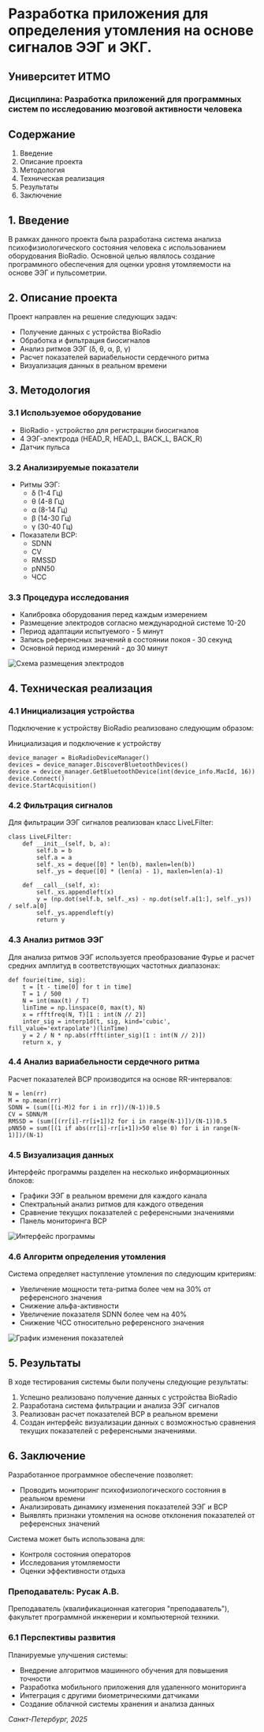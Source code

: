 # Разработка приложения для определения утомления на основе сигналов ЭЭГ и ЭКГ.

## Университет ИТМО

### Дисциплина: Разработка приложений для программных систем по исследованию мозговой активности человека

## Содержание

1. Введение
2. Описание проекта
3. Методология
4. Техническая реализация
5. Результаты
6. Заключение

## 1. Введение

В рамках данного проекта была разработана система анализа психофизиологического состояния человека с использованием оборудования BioRadio. Основной целью являлось создание программного обеспечения для оценки уровня утомляемости на основе ЭЭГ и пульсометрии.

## 2. Описание проекта

Проект направлен на решение следующих задач:

- Получение данных с устройства BioRadio
- Обработка и фильтрация биосигналов
- Анализ ритмов ЭЭГ (δ, θ, α, β, γ)
- Расчет показателей вариабельности сердечного ритма
- Визуализация данных в реальном времени

## 3. Методология

### 3.1 Используемое оборудование

- BioRadio - устройство для регистрации биосигналов
- 4 ЭЭГ-электрода (HEAD_R, HEAD_L, BACK_L, BACK_R)
- Датчик пульса

### 3.2 Анализируемые показатели

- Ритмы ЭЭГ:
  - δ (1-4 Гц)
  - θ (4-8 Гц)
  - α (8-14 Гц)
  - β (14-30 Гц)
  - γ (30-40 Гц)
- Показатели ВСР:
  - SDNN
  - CV
  - RMSSD
  - pNN50
  - ЧСС

### 3.3 Процедура исследования

- Калибровка оборудования перед каждым измерением
- Размещение электродов согласно международной системе 10-20
- Период адаптации испытуемого - 5 минут
- Запись референсных значений в состоянии покоя - 30 секунд
- Основной период измерений - до 30 минут

![Схема размещения электродов](./report_photos/electrodes_placement.png)

## 4. Техническая реализация

### 4.1 Инициализация устройства

Подключение к устройству BioRadio реализовано следующим образом:

Инициализация и подключение к устройству

```
device_manager = BioRadioDeviceManager()
devices = device_manager.DiscoverBluetoothDevices()
device = device_manager.GetBluetoothDevice(int(device_info.MacId, 16))
device.Connect()
device.StartAcquisition()
```

### 4.2 Фильтрация сигналов

Для фильтрации ЭЭГ сигналов реализован класс LiveLFilter:

```
class LiveLFilter:
    def __init__(self, b, a):
        self.b = b
        self.a = a
        self._xs = deque([0] * len(b), maxlen=len(b))
        self._ys = deque([0] * (len(a) - 1), maxlen=len(a)-1)

    def __call__(self, x):
        self._xs.appendleft(x)
        y = (np.dot(self.b, self._xs) - np.dot(self.a[1:], self._ys)) / self.a[0]
        self._ys.appendleft(y)
        return y
```

### 4.3 Анализ ритмов ЭЭГ

Для анализа ритмов ЭЭГ используется преобразование Фурье и расчет средних амплитуд в соответствующих частотных диапазонах:

```
def fourie(time, sig):
    t = [t - time[0] for t in time]
    T = 1 / 500
    N = int(max(t) / T)
    linTime = np.linspace(0, max(t), N)
    x = rfftfreq(N, T)[1 : int(N // 2)]
    inter_sig = interp1d(t, sig, kind='cubic', fill_value='extrapolate')(linTime)
    y = 2 / N * np.abs(rfft(inter_sig)[1 : int(N // 2)])
    return x, y
```

### 4.4 Анализ вариабельности сердечного ритма

Расчет показателей ВСР производится на основе RR-интервалов:

```
N = len(rr)
M = np.mean(rr)
SDNN = (sum([(i-M)2 for i in rr])/(N-1))0.5
CV = SDNN/M
RMSSD = (sum([(rr[i]-rr[i+1])2 for i in range(N-1)])/(N-1))0.5
pNN50 = sum([(1 if abs(rr[i]-rr[i+1])>50 else 0) for i in range(N-1)])/(N-1)
```

### 4.5 Визуализация данных

Интерфейс программы разделен на несколько информационных блоков:

- Графики ЭЭГ в реальном времени для каждого канала
- Спектральный анализ ритмов для каждого отведения
- Сравнение текущих показателей с референсными значениями
- Панель мониторинга ВСР

![Интерфейс программы](./report_photos/referent_window_screenshot.png)

### 4.6 Алгоритм определения утомления

Система определяет наступление утомления по следующим критериям:

- Увеличение мощности тета-ритма более чем на 30% от референсного значения
- Снижение альфа-активности
- Увеличение показателя SDNN более чем на 40%
- Снижение ЧСС относительно референсного значения

![График изменения показателей](./report_photos/compare_with_referent_screenshot.png)

## 5. Результаты

В ходе тестирования системы были получены следующие результаты:

1. Успешно реализовано получение данных с устройства BioRadio
2. Разработана система фильтрации и анализа ЭЭГ сигналов
3. Реализован расчет показателей ВСР в реальном времени
4. Создан интерфейс визуализации данных с возможностью сравнения текущих показателей с референсными значениями.

## 6. Заключение

Разработанное программное обеспечение позволяет:

- Проводить мониторинг психофизиологического состояния в реальном времени
- Анализировать динамику изменения показателей ЭЭГ и ВСР
- Выявлять признаки утомления на основе отклонения показателей от референсных значений

Система может быть использована для:

- Контроля состояния операторов
- Исследования утомляемости
- Оценки эффективности отдыха

### Преподаватель: Русак А.В.

Преподаватель (квалификационная категория "преподаватель"), факультет программной инженерии и компьютерной техники.

### 6.1 Перспективы развития

Планируемые улучшения системы:

- Внедрение алгоритмов машинного обучения для повышения точности
- Разработка мобильного приложения для удаленного мониторинга
- Интеграция с другими биометрическими датчиками
- Создание облачной системы хранения и анализа данных

_Санкт-Петербург, 2025_
